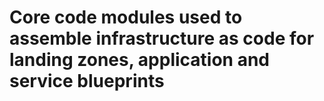 # Core code modules used to assemble infrastructure as code for landing zones, application and service blueprints
